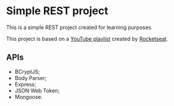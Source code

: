 # Simple REST project
This is a simple REST project created for learning purposes.

This project is based on a [YouTube playlist](https://www.youtube.com/playlist?list=PL85ITvJ7FLoiXVwHXeOsOuVppGbBzo2dp) created by [Rocketseat](https://www.youtube.com/channel/UCSfwM5u0Kce6Cce8_S72olg).

## APIs
- BCryptJS;
- Body Parser;
- Express;
- JSON Web Token;
- Mongoose.
